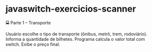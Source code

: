 # javaswitch-exercicios-scanner

🚍 Parte 1 – Transporte

Usuário escolhe o tipo de transporte (ônibus, metrô, trem, rodoviário).
Informa a quantidade de bilhetes.
Programa calcula o valor total com switch.
Exibe o preço final.
<br>
